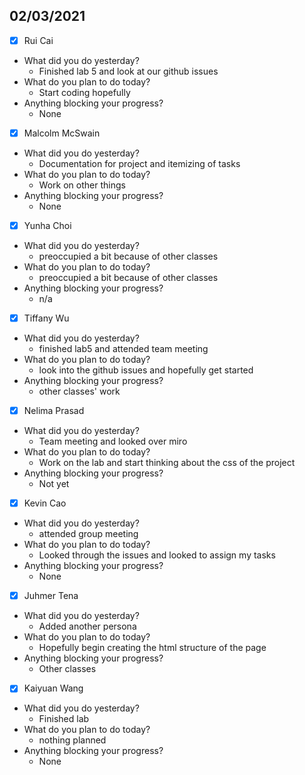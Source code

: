 
## 02/03/2021
 
- [x] Rui Cai 
- What did you do yesterday?
  - Finished lab 5 and look at our github issues
- What do you plan to do today?
  - Start coding hopefully
- Anything blocking your progress?
  - None



- [x] Malcolm McSwain
- What did you do yesterday?
  - Documentation for project and itemizing of tasks
- What do you plan to do today?
  - Work on other things
- Anything blocking your progress?
  - None



- [x] Yunha Choi
- What did you do yesterday?
  - preoccupied a bit because of other classes
- What do you plan to do today?
  - preoccupied a bit because of other classes
- Anything blocking your progress?
  - n/a



- [x] Tiffany Wu
- What did you do yesterday?
  - finished lab5 and attended team meeting
- What do you plan to do today?
  - look into the github issues and hopefully get started
- Anything blocking your progress?
  - other classes' work


- [x] Nelima Prasad
- What did you do yesterday?
  - Team meeting and looked over miro
- What do you plan to do today?
  - Work on the lab and start thinking about the css of the project
- Anything blocking your progress?
  - Not yet



- [x] Kevin Cao
- What did you do yesterday?
  - attended group meeting
- What do you plan to do today?
  - Looked through the issues and looked to assign my tasks
- Anything blocking your progress?
  - None



- [x] Juhmer Tena
- What did you do yesterday?
  - Added another persona
- What do you plan to do today?
  - Hopefully begin creating the html structure of the page
- Anything blocking your progress?
  - Other classes


- [x] Kaiyuan Wang
- What did you do yesterday?
  - Finished lab
- What do you plan to do today?
  - nothing planned
- Anything blocking your progress?
  - None